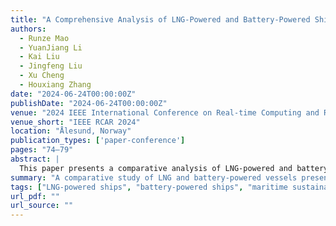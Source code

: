 ```yaml
---
title: "A Comprehensive Analysis of LNG-Powered and Battery-Powered Ships in Current Maritime Operations"
authors:
  - Runze Mao
  - YuanJiang Li
  - Kai Liu
  - Jingfeng Liu
  - Xu Cheng
  - Houxiang Zhang
date: "2024-06-24T00:00:00Z"
publishDate: "2024-06-24T00:00:00Z"
venue: "2024 IEEE International Conference on Real-time Computing and Robotics (RCAR)"
venue_short: "IEEE RCAR 2024"
location: "Ålesund, Norway"
publication_types: ['paper-conference']
pages: "74–79"
abstract: |
  This paper presents a comparative analysis of LNG-powered and battery-powered ships in modern maritime operations. The study evaluates key performance metrics including environmental impact, fuel efficiency, operational costs, and scalability. Using real-world data and simulations, the research highlights the trade-offs and future prospects of both propulsion technologies, providing insights for sustainable maritime transportation.
summary: "A comparative study of LNG and battery-powered vessels presented at IEEE RCAR 2024."
tags: ["LNG-powered ships", "battery-powered ships", "maritime sustainability", "green shipping", "real-time systems"]
url_pdf: ""
url_source: ""
---
```

